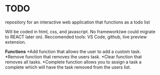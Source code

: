 # TODO
repository for an interactive web application that functions as a todo list

Will be coded in html, css, and javascript. No framework(we could migrate to REACT later on). 
Reccomended tools: VS Code, github, live preview extension. 

**Functions**
*Add function that allows the user to add a custom task.
*Remove function that removes the users task.
*Clear function that removes all tasks.
*Complete function allows you to assign a task a complete which will have the task removed from the users list.
